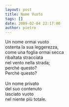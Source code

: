 ```yaml
---
layout: post
title: Nome Vuoto
tags: []
date: 2009-02-04 22:17:00
author: pietro
---
```

Un nome ormai vuoto<br/>ostenta la sua leggerezza,<br/>come una foglia ormai secca<br/>ribaltata stracciata<br/>nel vento nella strada;<br/>perché questo?<br/>Perché questo?<br/><br/>Un nome privato<br/>del suo contenuto<br/>lasciato vuoto<br/>nel niente più totale.
